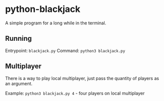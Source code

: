 # python-blackjack

A simple program for a long while in the terminal.

## Running

Entrypoint: ```blackjack.py```
Command: ```python3 blackjack.py```

## Multiplayer

There is a way to play local multiplayer, just pass the quantity of players as an argument.

Example: ```python3 blackjack.py 4``` - four players on local multiplayer
